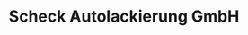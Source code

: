 ---
title: "Scheck Autolackierung GmbH"
url: /prien-am-chiemsee/scheck-autolackierung-gmbh/
shop: Autowerkstatt
---